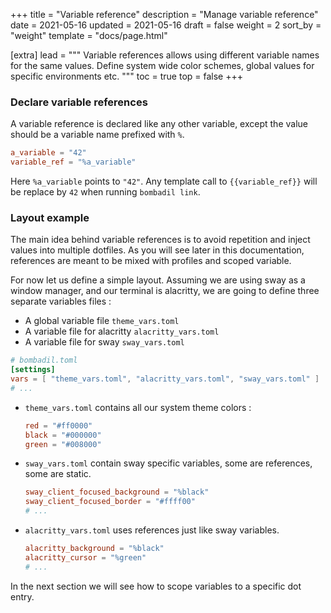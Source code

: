 +++
title = "Variable reference"
description = "Manage variable reference"
date = 2021-05-16
updated = 2021-05-16
draft = false
weight = 2
sort_by = "weight"
template = "docs/page.html"

[extra]
lead = """
Variable references allows using different variable names for the same values.
Define system wide color schemes, global values for specific environments etc.
"""
toc = true
top = false
+++

### Declare variable references

A variable reference is declared like any other variable, except the value should be a variable name prefixed with `%`.

```toml
a_variable = "42"
variable_ref = "%a_variable"
```

Here `%a_variable` points to `"42"`. Any template call to `{{variable_ref}}` will be replace by `42` when running
`bombadil link`.

### Layout example

The main idea behind variable references is to avoid repetition and inject values into multiple dotfiles.
As you will see later in this documentation, references are meant to be mixed with profiles and scoped variable.

For now let us define a simple layout. Assuming we are using sway as a window manager, and our terminal is alacritty, 
we are going to define three separate variables files : 
- A global variable file `theme_vars.toml`
- A variable file for alacritty `alacritty_vars.toml`
- A variable file for sway `sway_vars.toml`

```toml
# bombadil.toml
[settings]
vars = [ "theme_vars.toml", "alacritty_vars.toml", "sway_vars.toml" ]
# ... 
```

- `theme_vars.toml` contains all our system theme colors : 

    ```toml
    red = "#ff0000"
    black = "#000000"
    green = "#008000"
    ```
- `sway_vars.toml` contain sway specific variables, some are references, some are static. 
    ```toml
    sway_client_focused_background = "%black"
    sway_client_focused_border = "#ffff00"
    # ...
    ```

- `alacritty_vars.toml` uses references just like sway variables.

    ```toml
    alacritty_background = "%black"
    alacritty_cursor = "%green"
    # ...
    ```

In the next section we will see how to scope variables to a specific dot entry. 

